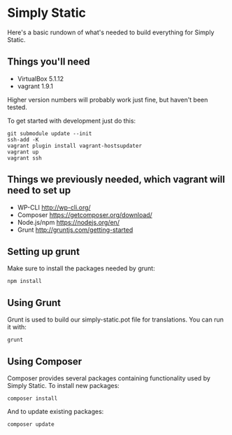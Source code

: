 # Simply Static

Here's a basic rundown of what's needed to build everything for Simply Static.

## Things you'll need

- VirtualBox 5.1.12
- vagrant 1.9.1

Higher version numbers will probably work just fine, but haven't been tested.

To get started with development just do this:

    git submodule update --init
    ssh-add -K
    vagrant plugin install vagrant-hostsupdater
    vagrant up
    vagrant ssh

## Things we previously needed, which vagrant will need to set up

- WP-CLI
  http://wp-cli.org/
- Composer
  https://getcomposer.org/download/
- Node.js/npm
  https://nodejs.org/en/
- Grunt
  http://gruntjs.com/getting-started

## Setting up grunt

Make sure to install the packages needed by grunt:

    npm install

## Using Grunt

Grunt is used to build our simply-static.pot file for translations. You can
run it with:

    grunt

## Using Composer

Composer provides several packages containing functionality used by Simply
Static. To install new packages:

    composer install

And to update existing packages:

    composer update
